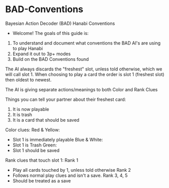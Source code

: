 # BAD-Conventions
Bayesian Action Decoder (BAD) Hanabi Conventions

* Welcome! The goals of this guide is:
1. To understand and document what conventions the BAD AI's are using to play Hanabi
2. Expand it out to 3p+ modes
3. Build on the BAD Conventions found

The AI always discards the "freshest" slot, unless told otherwise, which we will call slot 1. 
When choosing to play a card the order is slot 1 (freshest slot) then oldest to newest.

The AI is giving separate actions/meanings to both Color and Rank Clues

Things you can tell your partner about their freshest card:
1. It is now playable
2. It is trash
3. It is a card that should be saved

Color clues:
Red & Yellow: 
* Slot 1 is immediately playable
Blue & White: 
* Slot 1 is Trash
Green: 
* Slot 1 should be saved

Rank clues that touch slot 1:
Rank 1
* Play all cards touched by 1, unless told otherwise
Rank 2
* Follows normal play clues and isn't a save. 
Rank 3, 4, 5
* Should be treated as a save 
